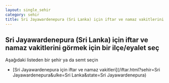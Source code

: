 ```yaml
---
layout: single_sehir
category: sehir
title: Sri Jayawardenepura (Sri Lanka) için iftar ve namaz vakitlerini görmek için bir ilçe/eyalet seç
---
```



## Sri Jayawardenepura (Sri Lanka) için iftar ve namaz vakitlerini görmek için bir ilçe/eyalet seç

Aşağıdaki listeden bir şehir ya da semt seçin


* [Sri Jayawardenepura için iftar ve namaz vakitleri](/iftar.html?sehir=Sri Jayawardenepura&ulke=Sri Lanka&state=Sri Jayawardenepura)
